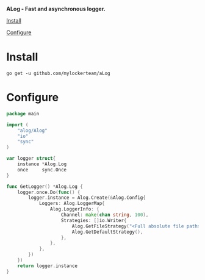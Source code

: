 **ALog - Fast and asynchronous logger.**

[Install](#install)

[Configure](#configure)

# Install
```
go get -u github.com/mylockerteam/aLog
```

# Configure
```go
package main

import (
	"alog/Alog"
	"io"
	"sync"
)

var logger struct{
	instance *Alog.Log
	once     sync.Once
}

func GetLogger() *Alog.Log {
	logger.once.Do(func() {
		logger.instance = Alog.Create(&Alog.Config{
			Loggers: Alog.LoggerMap{
				Alog.LoggerInfo: {
					Channel: make(chan string, 100),
					Strategies: []io.Writer{
						Alog.GetFileStrategy("<Full absolute file path>"),
						Alog.GetDefaultStrategy(),
					},
				},
			},
		})
	})
	return logger.instance
}
```

